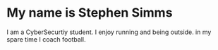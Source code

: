 <!DOCTYPE html>
<html>
<head>
  <body>
<h1>My name is Stephen Simms</h1>
    <p>I am a CyberSecurtiy student. I enjoy running and being outside. in my spare time I coach football.</p>
    </body>
  <style>
    <body>
body {background-color B4BDC3;}
h1 {color 85C2BD;}
    p {color 5B687F:}
    </body>
<title>My personal Introduction</title>
</head>

